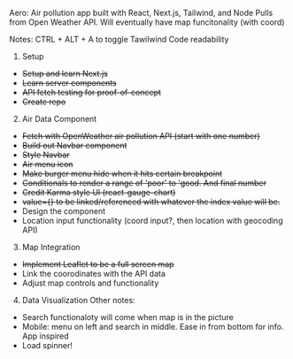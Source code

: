 Aero:
Air pollution app built with React, Next.js, Tailwind, and Node
Pulls from Open Weather API. Will eventually have map funcitonality (with coord)

Notes:
CTRL + ALT + A to toggle Tawilwind Code readability


1. Setup    
  - ~~Setup and learn Next.js~~
  - ~~Learn server components~~
  - ~~API fetch testing for proof-of-concept~~
  - ~~Create repo~~

2. Air Data Component
  - ~~Fetch with OpenWeather air pollution API (start with one number)~~
  - ~~Build out Navbar component~~
  - ~~Style Navbar~~
  - ~~Air menu icon~~
  - ~~Make burger menu hide when it hits certain breakpoint~~
  - ~~Conditionals to render a range of 'poor' to 'good. And final number~~
  - ~~Credit Karma style UI (react-gauge-chart)~~
  - ~~value={} to be linked/referenced with whatever the index value will be.~~
  - Design the component
  - Location input functionality (coord input?, then location with geocoding API)


3. Map Integration
  - ~~Implement Leaflet to be a full screen map~~
  - Link the coorodinates with the API data
  - Adjust map controls and functionality




4. Data Visualization
Other notes:
  - Search functionaloty will come when map is in the picture
  - Mobile: menu on left and search in middle. Ease in from bottom for info. App inspired
  - Load spinner!